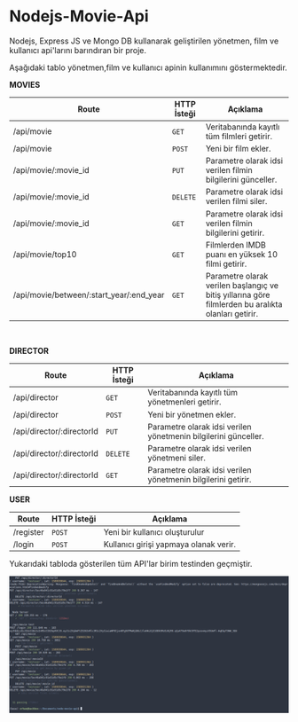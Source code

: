 <h1 id="nodejs-movie-api">Nodejs-Movie-Api</h1>
<p>Nodejs, Express JS ve Mongo DB kullanarak geliştirilen yönetmen, film ve kullanıcı api&#39;larını barındıran bir proje.</p>
<p>Aşağıdaki tablo yönetmen,film ve kullanıcı apinin kullanımını göstermektedir.
<br/></p>
<p><strong>MOVIES</strong></p>
<table>
<thead>
<tr>
<th>Route</th>
<th>HTTP İsteği</th>
<th>Açıklama</th>
</tr>
</thead>
<tbody>
<tr>
<td>/api/movie</td>
<td><code>GET</code></td>
<td>Veritabanında kayıtlı tüm filmleri getirir.</td>
</tr>
<tr>
<td>/api/movie</td>
<td><code>POST</code></td>
<td>Yeni bir film ekler.</td>
</tr>
<tr>
<td>/api/movie/:movie_id</td>
<td><code>PUT</code></td>
<td>Parametre olarak idsi verilen filmin bilgilerini günceller.</td>
</tr>
<tr>
<td>/api/movie/:movie_id</td>
<td><code>DELETE</code></td>
<td>Parametre olarak idsi verilen filmi siler.</td>
</tr>
<tr>
<td>/api/movie/:movie_id</td>
<td><code>GET</code></td>
<td>Parametre olarak idsi verilen filmin bilgilerini getirir.</td>
</tr>
<tr>
<td>/api/movie/top10</td>
<td><code>GET</code></td>
<td>Filmlerden IMDB puanı en yüksek 10 filmi getirir.</td>
</tr>
<tr>
<td>/api/movie/between/:start_year/:end_year</td>
<td><code>GET</code></td>
<td>Parametre olarak verilen başlangıç ve bitiş yıllarına göre filmlerden bu aralıkta olanları getirir.</td>
</tr>
</tbody>
</table>
<p><br/></p>
<p><strong>DIRECTOR</strong></p>
<table>
<thead>
<tr>
<th>Route</th>
<th>HTTP İsteği</th>
<th>Açıklama</th>
</tr>
</thead>
<tbody>
<tr>
<td>/api/director</td>
<td><code>GET</code></td>
<td>Veritabanında kayıtlı tüm yönetmenleri getirir.</td>
</tr>
<tr>
<td>/api/director</td>
<td><code>POST</code></td>
<td>Yeni bir yönetmen ekler.</td>
</tr>
<tr>
<td>/api/director/:directorId</td>
<td><code>PUT</code></td>
<td>Parametre olarak idsi verilen yönetmenin bilgilerini günceller.</td>
</tr>
<tr>
<td>/api/director/:directorId</td>
<td><code>DELETE</code></td>
<td>Parametre olarak idsi verilen yönetmeni siler.</td>
</tr>
<tr>
<td>/api/director/:directorId</td>
<td><code>GET</code></td>
<td>Parametre olarak idsi verilen yönetmenin bilgilerini getirir.</td>
</tr>
</tbody>
</table>
<p><strong>USER</strong></p>
<table>
<thead>
<tr>
<th>Route</th>
<th>HTTP İsteği</th>
<th>Açıklama</th>
</tr>
</thead>
<tbody>
<tr>
<td>/register</td>
<td><code>POST</code></td>
<td>Yeni bir kullanıcı oluşturulur</td>
</tr>
<tr>
<td>/login</td>
<td><code>POST</code></td>
<td>Kullanıcı girişi yapmaya olanak verir.</td>
</tr>
</tbody>
</table>

Yukarıdaki tabloda gösterilen tüm API'lar birim testinden geçmiştir.

![API Unit Test](https://github.com/vurucuorhan17/Nodejs-Movie-Api/blob/master/api-test.png)